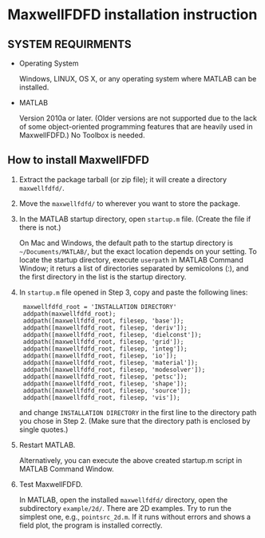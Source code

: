 MaxwellFDFD installation instruction
====================================
SYSTEM REQUIRMENTS
------------------
- Operating System

	Windows, LINUX, OS X, or any operating system where MATLAB can be installed.

- MATLAB

	Version 2010a or later.  (Older versions are not supported due to the lack of some object-oriented programming features that are heavily used in MaxwellFDFD.)  No Toolbox is needed.


How to install MaxwellFDFD
--------------------------
1. Extract the package tarball (or zip file); it will create a directory `maxwellfdfd/`.

2. Move the `maxwellfdfd/` to wherever you want to store the package.

3. In the MATLAB startup directory, open `startup.m` file.  (Create the file if there is not.)  

	On Mac and Windows, the default path to the startup directory is `~/Documents/MATLAB/`, but the exact location depends on your setting.  To locate the startup directory, execute `userpath` in MATLAB Command Window; it returs a list of directories separated by semicolons (:), and the first directory in the list is the startup directory.

4. In `startup.m` file opened in Step 3, copy and paste the following lines:

		maxwellfdfd_root = 'INSTALLATION DIRECTORY'
		addpath(maxwellfdfd_root);
		addpath([maxwellfdfd_root, filesep, 'base']);
		addpath([maxwellfdfd_root, filesep, 'deriv']);
		addpath([maxwellfdfd_root, filesep, 'dielconst']);
		addpath([maxwellfdfd_root, filesep, 'grid']);
		addpath([maxwellfdfd_root, filesep, 'integ']);
		addpath([maxwellfdfd_root, filesep, 'io']);
		addpath([maxwellfdfd_root, filesep, 'material']);
		addpath([maxwellfdfd_root, filesep, 'modesolver']);
		addpath([maxwellfdfd_root, filesep, 'petsc']);
		addpath([maxwellfdfd_root, filesep, 'shape']);
		addpath([maxwellfdfd_root, filesep, 'source']);
		addpath([maxwellfdfd_root, filesep, 'vis']);

	and change `INSTALLATION DIRECTORY` in the first line to the directory path you chose in Step 2.  (Make sure that the directory path is enclosed by single quotes.)

5. Restart MATLAB.  

	Alternatively, you can execute the above created startup.m script in MATLAB Command Window.

6. Test MaxwellFDFD.

	In MATLAB, open the installed `maxwellfdfd/` directory, open the subdirectory `example/2d/`.  There are 2D examples.  Try to run the simplest one, e.g., `pointsrc_2d.m`.  If it runs without errors and shows a field plot, the program is installed correctly.
